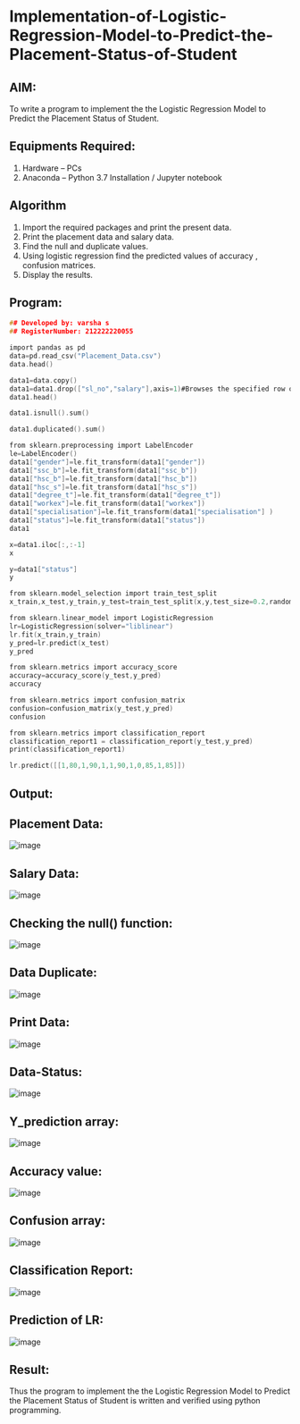 # Implementation-of-Logistic-Regression-Model-to-Predict-the-Placement-Status-of-Student

## AIM:
To write a program to implement the the Logistic Regression Model to Predict the Placement Status of Student.

## Equipments Required:
1. Hardware – PCs
2. Anaconda – Python 3.7 Installation / Jupyter notebook

## Algorithm
1. Import the required packages and print the present data.
2. Print the placement data and salary data.
3. Find the null and duplicate values. 
4. Using logistic regression find the predicted values of accuracy , confusion matrices.
5. Display the results.


## Program:
```c
## Developed by: varsha s
## RegisterNumber: 212222220055

import pandas as pd
data=pd.read_csv("Placement_Data.csv")
data.head()

data1=data.copy()
data1=data1.drop(["sl_no","salary"],axis=1)#Browses the specified row or column
data1.head()

data1.isnull().sum()

data1.duplicated().sum()

from sklearn.preprocessing import LabelEncoder
le=LabelEncoder()
data1["gender"]=le.fit_transform(data1["gender"])
data1["ssc_b"]=le.fit_transform(data1["ssc_b"])
data1["hsc_b"]=le.fit_transform(data1["hsc_b"])
data1["hsc_s"]=le.fit_transform(data1["hsc_s"])
data1["degree_t"]=le.fit_transform(data1["degree_t"])
data1["workex"]=le.fit_transform(data1["workex"])
data1["specialisation"]=le.fit_transform(data1["specialisation"] )     
data1["status"]=le.fit_transform(data1["status"])       
data1 

x=data1.iloc[:,:-1]
x

y=data1["status"]
y

from sklearn.model_selection import train_test_split
x_train,x_test,y_train,y_test=train_test_split(x,y,test_size=0.2,random_state=0)

from sklearn.linear_model import LogisticRegression
lr=LogisticRegression(solver="liblinear")
lr.fit(x_train,y_train)
y_pred=lr.predict(x_test)
y_pred

from sklearn.metrics import accuracy_score
accuracy=accuracy_score(y_test,y_pred)
accuracy

from sklearn.metrics import confusion_matrix
confusion=confusion_matrix(y_test,y_pred)
confusion

from sklearn.metrics import classification_report
classification_report1 = classification_report(y_test,y_pred)
print(classification_report1)

lr.predict([[1,80,1,90,1,1,90,1,0,85,1,85]])


```
## Output:
## Placement Data:
![image](https://github.com/user-attachments/assets/084df230-7ec2-4245-a6f3-5e2d7a75cc33)

## Salary Data:
![image](https://github.com/user-attachments/assets/965d8401-7f34-48a1-a9e9-12884c100fa9)

## Checking the null() function:

![image](https://github.com/user-attachments/assets/97790fa6-5fb2-41a9-93e5-b78907e23c81)

## Data Duplicate:
![image](https://github.com/user-attachments/assets/858b9bc7-a93a-4ed7-a266-e8c97bd9b458)

## Print Data:
![image](https://github.com/user-attachments/assets/93a14d93-43e7-402e-8912-a2f66a477491)


## Data-Status:
![image](https://github.com/user-attachments/assets/9e35f491-f0fb-4c6a-94c0-4ba4604ced2a)

## Y_prediction array:
![image](https://github.com/user-attachments/assets/b08314f0-62cb-4e39-8838-e804ab40c94e)

## Accuracy value:
![image](https://github.com/user-attachments/assets/cad727b2-e9c9-440e-8dbf-84d8bd0fcbe8)

## Confusion array:
![image](https://github.com/user-attachments/assets/6fa9af21-f821-4164-98cd-d6498362751a)

## Classification Report:

![image](https://github.com/user-attachments/assets/6f873445-278d-4923-a95b-af2eff932456)

## Prediction of LR:
![image](https://github.com/user-attachments/assets/93986047-9013-4e13-8be0-39a09c23e450)

## Result:
Thus the program to implement the the Logistic Regression Model to Predict the Placement Status of Student is written and verified using python programming.
